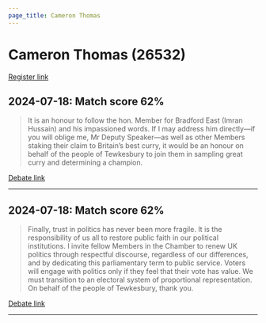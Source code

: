 ```yaml
---
page_title: Cameron Thomas
---
```


# Cameron Thomas  (26532)

[Register link](https://www.theyworkforyou.com/mp/26532/register)



## 2024-07-18: Match score 62%

>It is an honour to follow the hon. Member for Bradford East (Imran Hussain) and his impassioned words. If I may address him directly—if you will oblige me, Mr Deputy Speaker—as well as other Members staking their claim to Britain’s best curry, it would be an honour on behalf of the people of Tewkesbury to join them in sampling great curry and determining a champion.

[Debate link](https://www.theyworkforyou.com/debates/?id=2024-07-18f.253.2) 

---



## 2024-07-18: Match score 62%

>Finally, trust in politics has never been more fragile. It is the responsibility of us all to restore public faith in our political institutions. I invite fellow Members in the Chamber to renew UK politics through respectful discourse, regardless of our differences, and by dedicating this parliamentary term to public service. Voters will engage with politics only if they feel that their vote has value. We must transition to an electoral system of proportional representation. On behalf of the people of Tewkesbury, thank you.

[Debate link](https://www.theyworkforyou.com/debates/?id=2024-07-18f.253.2) 

---

